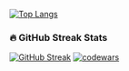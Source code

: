[![Top Langs](https://github-readme-stats.vercel.app/api/top-langs/?username=anuraghazra&layout=compact)](https://github.com/anuraghazra/github-readme-stats)
### 🔥 GitHub Streak Stats
[![GitHub Streak](https://github-readme-streak-stats.herokuapp.com/?user=anuraghazra&theme=dark)](https://git.io/streak-stats)
[![codewars](https://www.codewars.com/users/username/badges/large)](https://www.codewars.com/users/Mykola_Nazimkov)   
